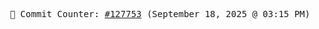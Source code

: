 <p align="center">
    <samp>
        📮 Commit Counter: <a href="https://github.com/Javascript-void0/Javascript-void0/commits/main">#127753</a> (September 18, 2025 @ 03:15 PM)
    </samp>
</p>